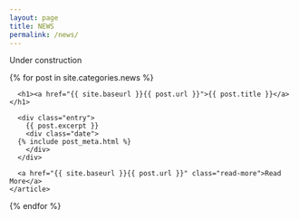 ```yaml
---
layout: page
title: NEWS
permalink: /news/
---
```


Under construction

<div class="posts">
  {% for post in site.categories.news %}
    <article class="post">    
      
      <h1><a href="{{ site.baseurl }}{{ post.url }}">{{ post.title }}</a></h1>

      <div class="entry">
        {{ post.excerpt }}
        <div class="date">
	  {% include post_meta.html %}
        </div>
      </div>

      <a href="{{ site.baseurl }}{{ post.url }}" class="read-more">Read More</a>
    </article>
  {% endfor %}
</div>

